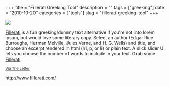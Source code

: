 +++
title = "Fillerati Greeking Tool"
description = ""
tags = ["greeking"]
date = "2010-10-20"
categories = ["tools"]
slug = "fillerati-greeking-tool"
+++


<div class="tool-screenshot mb1"><a href="http://www.fillerati.com/"><img id="bluga-thumbnail-2807" class="bluga-thumbnail custom" src="/media/bluga/
wt523138f4e3c1a_custom.jpg"/></a></div><p><a href="http://www.fillerati.com/">Fillerati</a> is a fun greeking/dummy text alternative if you're not into lorem ipsum, but would love some literary copy. Select an author (Edgar Rice Burroughs, Herman Melville, Jules Verne, and H. G. Wells) and title, and choose an excerpt rendered in html (h1, p, or li) or plain text. A slick slider UI lets you choose the number of words to include in your text. Grab some <a href="http://www.fillerati.com/">Fillerati</a>.</p>

<p><small><a href="http://theletter.co.uk/">Via The Letter</a></small></p>

  
<p><a href="http://www.fillerati.com/">http://www.fillerati.com/</a></p>
      
